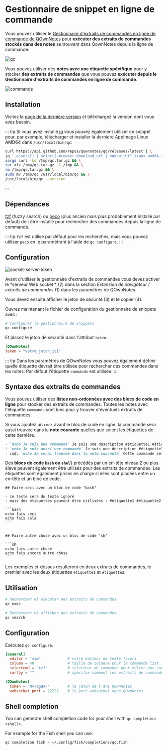 # Gestionnaire de snippet en ligne de commande

Vous pouvez utiliser le [Gestionnaire d'extraits de commandes en ligne de commande de QOwnNotes](https://github.com/qownnotes/qc) pour **exécuter des extraits de commandes stockés dans des notes** se trouvant dans QownNotes depuis la ligne de commande.

![qc](/img/qc.png)

Vous pouvez utiliser des **notes avec une étiquette spécifique** pour y stocker **des extraits de commandes** que vous pouvez **exécuter depuis le Gestionnaire d'extraits de commandes en ligne de commande**.

![commands](/img/commands.png)

## Installation

Visitez la [page de la dernière version](https://github.com/qownnotes/qc/releases/latest) et téléchargez la version dont vous avez besoin.

::: tip
Si vous avez installé [jq](https://stedolan.github.io/jq) vous pouvez également utiliser ce snippet pour, par exemple, télécharger et installer la dernière AppImage Linux AMD64 dans `/usr/local/bin/qc`:

```bash
curl https://api.github.com/repos/qownnotes/qc/releases/latest | \
jq '.assets[] | select(.browser_download_url | endswith("_linux_amd64.tar.gz")) | .browser_download_url' | \
xargs curl -Lo /tmp/qc.tar.gz && \
tar xfz /tmp/qc.tar.gz -C /tmp && \
rm /tmp/qc.tar.gz && \
sudo mv /tmp/qc /usr/local/bin/qc && \
/usr/local/bin/qc --version
```
:::

## Dépendances

[fzf](https://github.com/junegunn/fzf) (fuzzy search) ou [peco](https://github.com/peco/peco) (plus ancien mais plus probablement installé par défaut) doit être installé pour rechercher des commandes depuis la ligne de commande.

::: tip
`fzf` est utilisé par défaut pour les recherches, mais vous pouvez utiliser `peco` en le paramétrant à l'aide de `qc configure`.
:::

## Configuration

![socket-server-token](/img/socket-server-token.png)

Avant d'utiliser le gestionnaire d'extraits de commandes vous devez activer le *serveur Web socket * (2) dans la section *Extension de navigateur / extraits de commandes* (1) dans les paramètres de QOwnNotes.

Vous devez ensuite afficher le jeton de sécurité (3) et le copier (4).

Ouvrez maintenant le fichier de configuration du gestionnaire de snippets avec :

```bash
# Configurer le gestionnaire de snippets
qc configure
```

Et placez le jeton de sécurité dans l'attribut `token` :

```toml
[QOwnNotes]
token = "votre_jeton_ici"
```

::: tip
Dans les paramètres de QOwnNotes vous pouvez également définir quelle étiquette devrait être utilisée pour rechercher des commandes dans les notes. Par défaut l'étiquette `commands` est utilisée.
:::

## Syntaxe des extraits de commandes

Vous pouvez utiliser des **listes non-ordonnées avec des blocs de code en ligne** pour stocker des extraits de commandes. Toutes les notes avec l'étiquette `commands` sont lues pour y trouver d'éventuels extraits de commandes.

Si vous ajoutez un `cmd:` avant le bloc de code en ligne, la commande sera aussi trouvée dans la **note courante** quelles que soient les étiquettes de cette dernière.

```markdown
- `echo Je suis une commande` Je suis une description #étiquette1 #étiquette2 #étiquette3
* `echo Je suis aussi une commande` Je suis une description #étiquette3 #étiquette4 #étiquette5
- cmd: `echo Je serai trouvée dans la note courante` Cette commande sera trouvée dans la note courante quelles que soient ses étiquettes
```

Des **blocs de code `bash` ou `shell`** précédés par un en-tête niveau 2 ou plus élevé peuvent également être utilisés pour des extraits de commandes. Les étiquettes sont également prises en charge si elles sont placées entre un en-tête et un bloc de code.

    ## Faire ceci avec un bloc de code "bash"

    - ce texte sera du texte ignoré
    - mais des étiquettes peuvent être utilisées : #étiquette1 #étiquette2

    ```bash
    echo fais ceci
    echo fais cela
    ```


    ## Faire autre chose avec un bloc de code "sh"

    ```sh
    echo fais autre chose
    echo fais encore autre chose
    ```

Les exemples ci-dessus résulteront en deux extraits de commandes, le premier avec les deux étiquettes `étiquette1` et `étiquette2`.

## Utilisation

```bash
# Rechercher et exécuter des extraits de commandes
qc exec
```

```bash
# Rechercher et afficher des extraits de commandes
qc search
```

## Configuration

Exécutez `qc configure`.

```toml
[General]
  editor = "vim"            # votre éditeur de texte favori
  column = 40               # taille de colonne pour la commande list
  selectcmd = "fzf"         # sélecteur de commande pour éditer une commande (fzf ou peco)
  sortby = ""               # spécifie comment les extraits de commandes sont triés (recency (par défaut), -recency, description, -description, command, -command, output, -output)

[QOwnNotes]
  token = "MvTagHXF"        # le jeton de l'API QOwnNotes
  websocket_port = 22222    # le port websocket dans QOwnNotes
```

## Shell completion

You can generate shell completion code for your shell with `qc completion <shell>`.

For example for the Fish shell you can use:

```bash
qc completion fish > ~/.config/fish/completions/qc.fish
```
